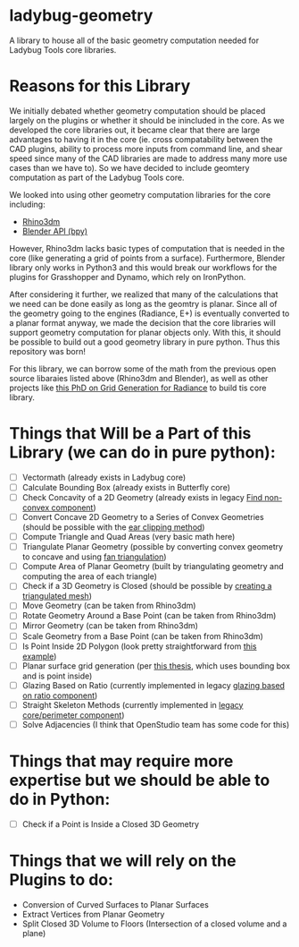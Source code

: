 # ladybug-geometry
A library to house all of the basic geometry computation needed for Ladybug Tools core libraries.

# Reasons for this Library
We initially debated whether geometry computation should be placed largely on the plugins or
whether it should be inincluded in the core.  As we developed the core libraries out, it became clear
that there are large advantages to having it in the core (ie. cross compatability between
the CAD plugins, ability to process more inputs from command line, and shear speed
since many of the CAD libraries are made to address many more use cases than we have to).
So we have decided to include geomtery computation as part of the Ladybug Tools core.

We looked into using other geometry computation libraries for the core including:
- [Rhino3dm](https://github.com/mcneel/rhino3dm)
- [Blender API (bpy)](https://docs.blender.org/api/current/)

However, Rhino3dm lacks basic types of computation that is needed in the core (like generating a
grid of points from a surface).
Furthermore, Blender library only works in Python3 and this would break our workflows for the
plugins for Grasshopper and Dynamo, which rely on IronPython.

After considering it further, we realized that many of the calculations that we need can be done
easily as long as the geomtry is planar.  Since all of the geometry going to the engines (Radiance, E+)
is eventually converted to a planar format anyway, we made the decision that the core libraries will support
geometry computation for planar objects only.  With this, it should be possible to build out a good
geometry library in pure python.  Thus this repository was born!

For this library, we can borrow some of the math from the previous open source libaraies 
listed above (Rhino3dm and Blender), as well as other projects like 
[this PhD on Grid Generation for Radiance](https://www.radiance-online.org/community/workshops/2015-philadelphia/presentations/day1/STADICUtilities-Radiance%20Workshop2015.pdf)
to build tis core library.

# Things that Will be a Part of this Library (we can do in pure python):
- [ ] Vectormath (already exists in Ladybug core)
- [ ] Calculate Bounding Box (already exists in Butterfly core)
- [ ] Check Concavity of a 2D Geometry (already exists in legacy [Find non-convex component](https://github.com/mostaphaRoudsari/honeybee/blob/master/src/Honeybee_Find%20Non-Convex.py))
- [ ] Convert Concave 2D Geometry to a Series of Convex Geometries (should be possible with the [ear clipping method](https://en.wikipedia.org/wiki/Polygon_triangulation))
- [ ] Compute Triangle and Quad Areas (very basic math here)
- [ ] Triangulate Planar Geometry (possible by converting convex geometry to concave and using [fan triangulation](https://en.wikipedia.org/wiki/Polygon_triangulation))
- [ ] Compute Area of Planar Geometry (built by triangulating geometry and computing the area of each triangle)
- [ ] Check if a 3D Geometry is Closed (should be possible by [creating a triangulated mesh](https://gamedev.stackexchange.com/questions/61878/how-check-if-an-arbitrary-given-mesh-is-a-single-closed-mesh/61886))
- [ ] Move Geometry (can be taken from Rhino3dm)
- [ ] Rotate Geometry Around a Base Point (can be taken from Rhino3dm)
- [ ] Mirror Geometry (can be taken from Rhino3dm)
- [ ] Scale Geometry from a Base Point (can be taken from Rhino3dm)
- [ ] Is Point Inside 2D Polygon (look pretty straightforward from [this example](https://www.geeksforgeeks.org/how-to-check-if-a-given-point-lies-inside-a-polygon/))
- [ ] Planar surface grid generation (per [this thesis](https://www.radiance-online.org/community/workshops/2015-philadelphia/presentations/day1/STADICUtilities-Radiance%20Workshop2015.pdf), which uses bounding box and is point inside)
- [ ] Glazing Based on Ratio (currently implemented in legacy [glazing based on ratio component](https://github.com/mostaphaRoudsari/honeybee/blob/master/src/Honeybee_Glazing%20based%20on%20ratio.py))
- [ ] Straight Skeleton Methods (currently implemented in [legacy core/perimeter component](https://github.com/mostaphaRoudsari/honeybee/blob/master/src/Honeybee_SplitFloor2ThermalZones.py))
- [ ] Solve Adjacencies (I think that OpenStudio team has some code for this)

# Things that may require more expertise but we should be able to do in Python:
- [ ] Check if a Point is Inside a Closed 3D Geometry

# Things that we will rely on the Plugins to do:
- Conversion of Curved Surfaces to Planar Surfaces
- Extract Vertices from Planar Geometry
- Split Closed 3D Volume to Floors (Intersection of a closed volume and a plane)

